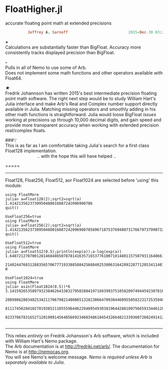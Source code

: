 # FloatHigher.jl
accurate floating point math at extended precisions

```ruby
          Jeffrey A. Sarnoff                           2015-Dec-30 03:21:21 UTC America/New_York
```                    



*__+__*  
   Calculations are substantially faster than BigFloat.
   Accuracy more consistently tracks displayed precision than BigFloat.

*__-__*  
   Pulls in all of Nemo to use some of Arb.  
   Does not implement some math functions and other operators available with Float64.  
   
_★_  
   Fredrik Johannson has written 2015's best intermediate precision floating point math software. The right next step would be to study William Hart's Julia interface and make Arb's Real and Complex number support directly available in Julia. Matching missing operators and smoothly adding in his other math functions is straightforward.  Julia would loose BigFloat *issues* working at precisions up through 10,000 decimal digits,
and gain speed and provide more transparent accuracy when working with extended precision real/complex floats.  

###__∵__  
  This is as far as I am comfortable taking Julia's search for a first class Float128 implementation.  
 &nbsp;&nbsp;&nbsp;&nbsp;&nbsp;&nbsp;&nbsp;&nbsp; &nbsp;&nbsp;&nbsp;&nbsp;&nbsp;&nbsp;&nbsp;&nbsp; &nbsp;&nbsp;&nbsp;&nbsp;&nbsp;&nbsp;&nbsp;&nbsp;.. with the hope this will have helped ..

=====


----
Float128, Float256, Float512, aor Float1024 are selected before 'using' this module:

```
using FloatMore
julia> a=Float128(2);sqrt2=sqrt(a)
1.4142135623730950488016887242096980786
quit()

UseFloat256=true
using FloatMore
julia> a=Float256(2);sqrt2=sqrt(a)
1.414213562373095048801688724209698078569671875376948073176679737990732478462
quit()

UseFloat512=true
using FloatMore
julia> a=Float512(0.5);println(exp(a));a-log(exp(a))
1.648721270700128146848650787814163571653776100710148011575079311640661021194  
 2140244768312883565706777193388588425688402538063164289228771285341140760306  
0

UseFloat1024=true
using FloatMore
julia> asin(Float1024(0.5))*6
3.141592653589793238462643383279502884197169399375105820974944592307816406286  
 2089986280348253421170679821480865132823066470938446095505822317253594081284  
 8111745028410270193852110555964462294895493038196442881097566593344612847564  
 8233786783165271201909145648566923460348610454326648213393607260249141273725  
 

```

-----
   

This relies *entirely* on Fredrik Johansson's Arb software, which is included with William Hart's Nemo package.  
The Arb documentation is at http://fredrikj.net/arb/.  The documentation for Nemo is at http://nemocas.org.  
You will see Nemo's welcome message.  _Nemo is required unless Arb is separately available to Julia._

